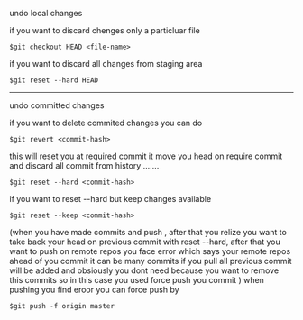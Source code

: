 undo local changes

if you want to discard chenges only a particluar file 

    $git checkout HEAD <file-name>

if you want to discard all changes from staging area

    $git reset --hard HEAD


----------------------------------------------------------

undo committed changes

if you want to delete commited changes you can do 

    $git revert <commit-hash>

this will reset you at required commit it move you head on require commit and discard all commit from history .......

    $git reset --hard <commit-hash>

if you want to reset --hard but keep changes available 

    $git reset --keep <commit-hash>

(when you have made commits and push , after that you relize you want to take back your head on previous commit with reset --hard, after that you want to push on remote repos you face error which says your remote repos ahead of you commit it can be many commits if you pull all previous commit will be added and obsiously you dont need because you want to remove this commits so in this case you used force push you commit  )
when pushing you find eroor you can force push by

    $git push -f origin master

